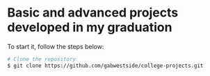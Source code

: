 # Basic and advanced projects developed in my graduation

To start it, follow the steps below:
```bash
# Clone the repository
$ git clone https://github.com/gabwestside/college-projects.git
```
